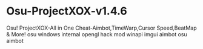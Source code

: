 # Osu-ProjectXOX-v1.4.6
Osu! ProjectXOX-All in One Cheat-Aimbot,TimeWarp,Cursor Speed,BeatMap &amp; More!  osu windows internal opengl hack mod winapi imgui aimbot osu aimbot
